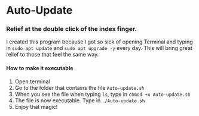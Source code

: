 # Auto-Update

### Relief at the double click of the index finger. 

I created this program because I got so sick of opening Terminal and typing in `sudo apt update` and `sudo apt upgrade -y` every day. This will bring great relief to those that feel the same way. 

#### How to make it executable
1. Open terminal
2. Go to the folder that contains the file `Auto-update.sh`
3. When you see the file when typing `ls`, type in `chmod +x Auto-update.sh`
4. The file is now executable. Type in `./Auto-update.sh`
5. Enjoy that magic! 
